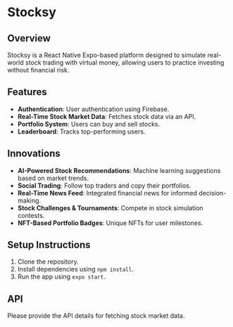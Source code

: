 # Stocksy

## Overview
Stocksy is a React Native Expo-based platform designed to simulate real-world stock trading with virtual money, allowing users to practice investing without financial risk.

## Features
- **Authentication**: User authentication using Firebase.
- **Real-Time Stock Market Data**: Fetches stock data via an API.
- **Portfolio System**: Users can buy and sell stocks.
- **Leaderboard**: Tracks top-performing users.

## Innovations
- **AI-Powered Stock Recommendations**: Machine learning suggestions based on market trends.
- **Social Trading**: Follow top traders and copy their portfolios.
- **Real-Time News Feed**: Integrated financial news for informed decision-making.
- **Stock Challenges & Tournaments**: Compete in stock simulation contests.
- **NFT-Based Portfolio Badges**: Unique NFTs for user milestones.

## Setup Instructions
1. Clone the repository.
2. Install dependencies using `npm install`.
3. Run the app using `expo start`.

## API
Please provide the API details for fetching stock market data.